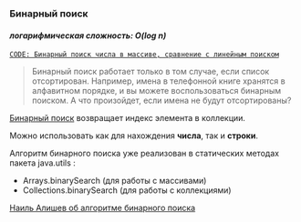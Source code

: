 ### Бинарный поиск   
#### _логарифмическая cложность: O(log n)_

[`CODE: Бинарный поиск числа в массиве, сравнение с линейным поиском`](../binarySearch/BinarySearch.java)

> Бинарный поиск работает только в том случае, если список отсортирован. Например, имена в телефонной книге хранятся в алфавитном порядке, и вы можете воспользоваться бинарным поиском. А что произойдет, если имена не будут отсортированы?

[Бинарный поиск](https://www.baeldung.com/java-binary-search) возвращает индекс элемента в коллекции.

Можно использовать как для нахождения **числа**, так и **строки**.

Алгоритм бинарного поиска уже реализован в статических методах пакета java.utils : 
- Arrays.binarySearch (для работы с массивами)
- Collections.binarySearch (для работы с коллекциями)

[Наиль Алишев об алгоритме бинарного поиска](https://youtu.be/074rf3JuLiE)
